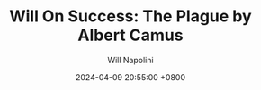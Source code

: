 ---
title: "Will On Success: The Plague by Albert Camus"
author: Will Napolini
date: 2024-04-09 20:55:00 +0800
categories: [Mindset, Book-summaries]
tags:
  [
    the-plague,
    albert-camus,
    existentialism,
    literary-fiction,
    pandemic,
    allegory,
    philosophical-novel,
    postcolonial-studies,
    political-resistance,
    rebellion,
    morality,
    ethics,
    death,
    human-condition,
    plague-as-metaphor,
    camus-style,
    north-african-literature,
    france-during-wwii,
    societal-decay,
    individualism,
    collective-consciousness,
    dystopian-novel,
    camus-themes,
    resistance-against-injustice,
    alienation,
    human-resilience,
    camus-philosophy
  ]
image: https://pbs.twimg.com/media/GO2EcB5XMAAi9JI?format=jpg&name=large
alt: "Will On Success: The Plague by Albert Camus"
fallback:
  - 
  # Replace with the URL of your backup image
  -
  # Replace with the URL of your backup image
---